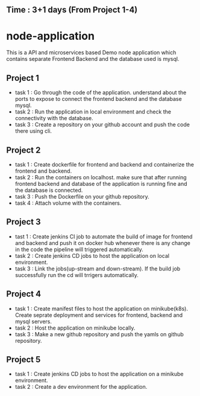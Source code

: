 ## Time : 3+1 days (From Project 1-4)

# node-application
This is a API and microservices based Demo node application which contains separate Frontend Backend and the database used is mysql. 

## Project 1 
* task 1 : Go through the code of the application. understand about the ports to expose to connect the frontend backend and the database mysql.
* task 2 : Run the application in local environment and check the connectivity with the database.
* task 3 : Create a repository on your github account and push the code there using cli.

## Project 2
* task 1 : Create dockerfile for frontend and backend and containerize the frontend and backend.
* task 2 : Run the containers on localhost. make sure that after running frontend backend and database of the application is running fine and the database is connected.
* task 3 : Push the Dockerfile on your github repository.
* task 4 : Attach volume with the containers.

## Project 3
* tast 1 : Create jenkins CI job to automate the build of image for frontend and backend and push it on docker hub whenever there is any change in the code the pipeline will triggered automatically.
* task 2 : Create jenkins CD jobs to host the application on local environment.
* task 3 : Link the jobs(up-stream and down-stream). If the build job successfully run the cd will trrigers automatically. 

## Project 4
* task 1 : Create manifest files to host the application on minikube(k8s). Create seprate deployment and services for frontend, backend and mysql servers.
* task 2 : Host the application on minikube locally.
* task 3 : Make a new github repository and push the yamls on github repository.

## Project 5
* task 1 : Create jenkins CD jobs to host the application on a minikube environment.
* task 2 : Create a dev environment for the application.
